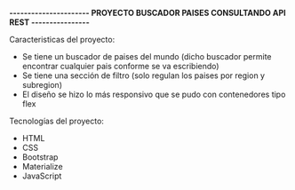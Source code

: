
**---------------------- PROYECTO BUSCADOR PAISES CONSULTANDO API REST ----------------**

Caracteristicas del proyecto:

* Se tiene un buscador de paises del mundo (dicho buscador permite encontrar cualquier pais conforme se va escribiendo)
* Se tiene una sección de filtro (solo regulan los paises por region y subregion)
* El diseño se hizo lo más responsivo que se pudo con contenedores tipo flex

Tecnologías del proyecto:

* HTML
* CSS
* Bootstrap
* Materialize
* JavaScript

